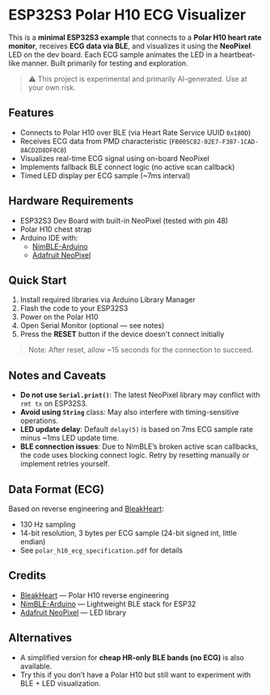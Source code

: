 # ESP32S3 Polar H10 ECG Visualizer

This is a **minimal ESP32S3 example** that connects to a **Polar H10 heart rate monitor**, receives **ECG data via BLE**, and visualizes it using the **NeoPixel** LED on the dev board. Each ECG sample animates the LED in a heartbeat-like manner. Built primarily for testing and exploration.

> ⚠️ This project is experimental and primarily AI-generated. Use at your own risk.

## Features

- Connects to Polar H10 over BLE (via Heart Rate Service UUID `0x180D`)
- Receives ECG data from PMD characteristic (`FB005C82-02E7-F387-1CAD-8ACD2D8DF0C8`)
- Visualizes real-time ECG signal using on-board NeoPixel
- Implements fallback BLE connect logic (no active scan callback)
- Timed LED display per ECG sample (~7ms interval)

## Hardware Requirements

- ESP32S3 Dev Board with built-in NeoPixel (tested with pin 48)
- Polar H10 chest strap
- Arduino IDE with:
  - [NimBLE-Arduino](https://github.com/h2zero/NimBLE-Arduino)
  - [Adafruit NeoPixel](https://github.com/adafruit/Adafruit_NeoPixel)

## Quick Start

1. Install required libraries via Arduino Library Manager
2. Flash the code to your ESP32S3
3. Power on the Polar H10
4. Open Serial Monitor (optional — see notes)
5. Press the **RESET** button if the device doesn't connect initially

> Note: After reset, allow ~15 seconds for the connection to succeed.

## Notes and Caveats

- **Do not use `Serial.print()`**: The latest NeoPixel library may conflict with `rmt tx` on ESP32S3.
- **Avoid using `String`** class: May also interfere with timing-sensitive operations.
- **LED update delay**: Default `delay(5)` is based on 7ms ECG sample rate minus ~1ms LED update time.
- **BLE connection issues**: Due to NimBLE’s broken active scan callbacks, the code uses blocking connect logic. Retry by resetting manually or implement retries yourself.

## Data Format (ECG)

Based on reverse engineering and [BleakHeart](https://github.com/kinnala/bleakheart):

- 130 Hz sampling
- 14-bit resolution, 3 bytes per ECG sample (24-bit signed int, little endian)
- See `polar_h10_ecg_specification.pdf` for details

## Credits

- [BleakHeart](https://github.com/kinnala/bleakheart) — Polar H10 reverse engineering
- [NimBLE-Arduino](https://github.com/h2zero/NimBLE-Arduino) — Lightweight BLE stack for ESP32
- [Adafruit NeoPixel](https://github.com/adafruit/Adafruit_NeoPixel) — LED library

## Alternatives

- A simplified version for **cheap HR-only BLE bands (no ECG)** is also available.
- Try this if you don’t have a Polar H10 but still want to experiment with BLE + LED visualization.

